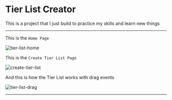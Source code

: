 # Tier List Creator

This is a project that I just build to practice my skills and learn new things
***

This is the `Home Page`

![tier-list-home](https://user-images.githubusercontent.com/122624016/230664295-1ab7c27c-fe97-477e-9d34-60f6813b3316.png)

This is the `Create Tier List Page`

![create-tier-list](https://user-images.githubusercontent.com/122624016/230665107-5b055c0f-ba27-4573-8927-fe4ed1f7b93f.png)

And this is how the Tier List works with drag events

![tier-list-drag](https://user-images.githubusercontent.com/122624016/230665418-89270154-a614-44a7-90cd-76f817f803b8.gif)
***

